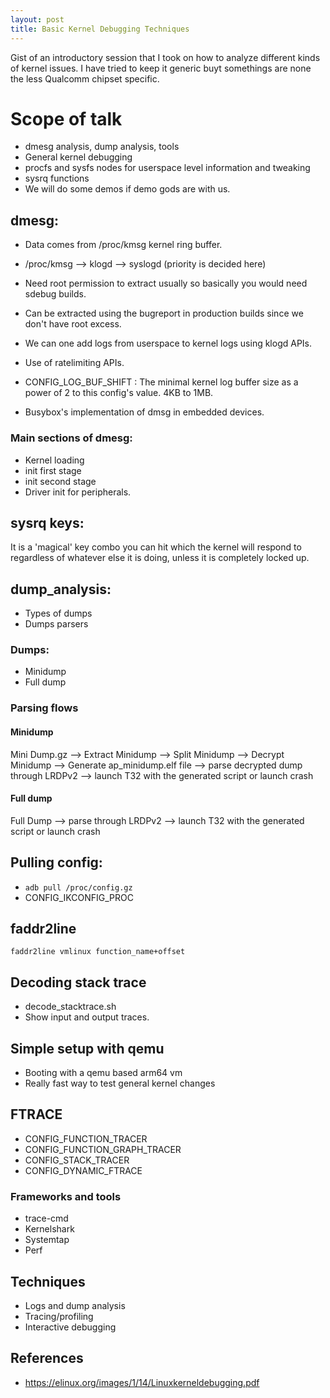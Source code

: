 ```yaml
---
layout: post
title: Basic Kernel Debugging Techniques
---
```


Gist of an introductory session that I took on how to analyze different kinds of
kernel issues. I have tried to keep it generic buyt somethings are none the less
Qualcomm chipset specific.

# Scope of talk
- dmesg analysis, dump analysis, tools
- General kernel debugging
- procfs and sysfs nodes for userspace level information and tweaking
- sysrq functions
- We will do some demos if demo gods are with us.

## dmesg:
- Data comes from /proc/kmsg kernel ring buffer.
- /proc/kmsg --> klogd --> syslogd (priority is decided here)
- Need root permission to extract usually so basically you would need sdebug
  builds.
- Can be extracted using the bugreport in production builds since we don't have
  root excess.

- We can one add logs from userspace to kernel logs using klogd APIs.
- Use of ratelimiting APIs.
- CONFIG_LOG_BUF_SHIFT : The minimal kernel log buffer size as a power of 2 to
  this config's value. 4KB to 1MB.
- Busybox's implementation of dmsg in embedded devices.

### Main sections of dmesg:
- Kernel loading
- init first stage
- init second stage
- Driver init for peripherals.

## sysrq keys:
It is a 'magical' key combo you can hit which the kernel will respond to
regardless of whatever else it is doing, unless it is completely locked up.

## dump_analysis:
- Types of dumps
- Dumps parsers

### Dumps:
- Minidump
- Full dump

### Parsing flows

#### Minidump

Mini Dump.gz --> Extract Minidump --> Split Minidump --> Decrypt Minidump -->
Generate ap_minidump.elf file --> parse decrypted dump through LRDPv2 --> launch
T32 with the generated script or launch crash

#### Full dump

Full Dump --> parse through LRDPv2 --> launch T32 with the generated script or
launch crash

## Pulling config:
- `adb pull /proc/config.gz`
- CONFIG_IKCONFIG_PROC

## faddr2line

`faddr2line vmlinux function_name+offset`

## Decoding stack trace

- decode_stacktrace.sh
- Show input and output traces.

## Simple setup with qemu
- Booting with a qemu based arm64 vm
- Really fast way to test general kernel changes

## FTRACE

- CONFIG_FUNCTION_TRACER
- CONFIG_FUNCTION_GRAPH_TRACER
- CONFIG_STACK_TRACER
- CONFIG_DYNAMIC_FTRACE

### Frameworks and tools
- trace-cmd
- Kernelshark
- Systemtap
- Perf

## Techniques
- Logs and dump analysis
- Tracing/profiling
- Interactive debugging 

## References
- https://elinux.org/images/1/14/Linuxkerneldebugging.pdf
